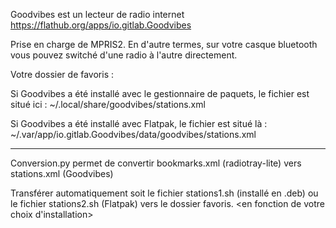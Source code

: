 Goodvibes est un lecteur de radio internet
https://flathub.org/apps/io.gitlab.Goodvibes

Prise en charge de MPRIS2. En d'autre termes, sur votre casque bluetooth vous pouvez switché d'une radio à l'autre directement.

Votre dossier de favoris  :

Si Goodvibes a été installé avec le gestionnaire de paquets, le fichier est situé ici :
    ~/.local/share/goodvibes/stations.xml

Si Goodvibes a été installé avec Flatpak, le fichier est situé là :
    ~/.var/app/io.gitlab.Goodvibes/data/goodvibes/stations.xml

---------------------------

Conversion.py permet de convertir bookmarks.xml (radiotray-lite) vers stations.xml (Goodvibes)

Transférer automatiquement soit le fichier stations1.sh (installé en .deb) ou le fichier stations2.sh (Flatpak) vers le dossier favoris. <en fonction de votre choix d'installation>
